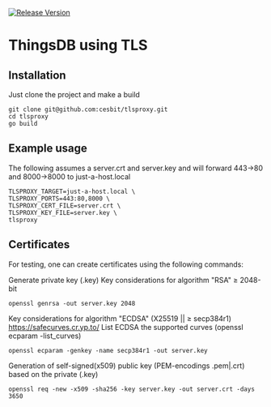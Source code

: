 [![Release Version](https://img.shields.io/github/release/thingsdb/go-thingsdb)](https://github.com/thingsdb/go-thingsdb/releases)

# ThingsDB using TLS

## Installation

Just clone the project and make a build

```
git clone git@github.com:cesbit/tlsproxy.git
cd tlsproxy
go build
```

## Example usage

The following assumes a server.crt and server.key and will forward 443->80 and 8000->8000 to just-a-host.local

```
TLSPROXY_TARGET=just-a-host.local \
TLSPROXY_PORTS=443:80,8000 \
TLSPROXY_CERT_FILE=server.crt \
TLSPROXY_KEY_FILE=server.key \
tlsproxy
```

## Certificates

For testing, one can create certificates using the following commands:

Generate private key (.key)
Key considerations for algorithm "RSA" ≥ 2048-bit
```
openssl genrsa -out server.key 2048
```
Key considerations for algorithm "ECDSA" (X25519 || ≥ secp384r1)
https://safecurves.cr.yp.to/
List ECDSA the supported curves (openssl ecparam -list_curves)
```
openssl ecparam -genkey -name secp384r1 -out server.key
```
Generation of self-signed(x509) public key (PEM-encodings .pem|.crt) based on the private (.key)
```
openssl req -new -x509 -sha256 -key server.key -out server.crt -days 3650
```


